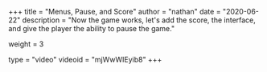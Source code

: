 +++
title = "Menus, Pause, and Score"
author = "nathan"
date = "2020-06-22"
description = "Now the game works, let's add the score, the interface, and give the player the ability to pause the game."

weight = 3

type = "video"
videoid = "mjWwWIEyib8"
+++
